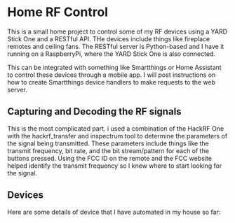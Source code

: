 # Home RF Control

This is a small home project to control some of my RF devices using a YARD Stick One and a RESTful API. THe devices include things like fireplace remotes and ceiling fans.  The RESTful server is Python-based and I have it running on a RaspberryPi, where the YARD Stick One is also connected.

This can be integrated with something like Smartthings or Home Assistant to control these devices through a mobile app. I will post instructions on how to create Smartthings device handlers to make requests to the web server.

## Capturing and Decoding the RF signals
This is the most complicated part. i used a combination of the HackRF One with the hackrf_transfer and inspectrum tool to determine the parameters of the signal being transmitted.  These parameters include things like the transmit frequency, bit rate, and the bit stream/pattern for each of the buttons pressed.  Using the FCC ID on the remote and the FCC website helped identify the transmit frequency so I knew where to start looking for the signal.

## Devices
Here are some details of device that I have automated in my house so far:

